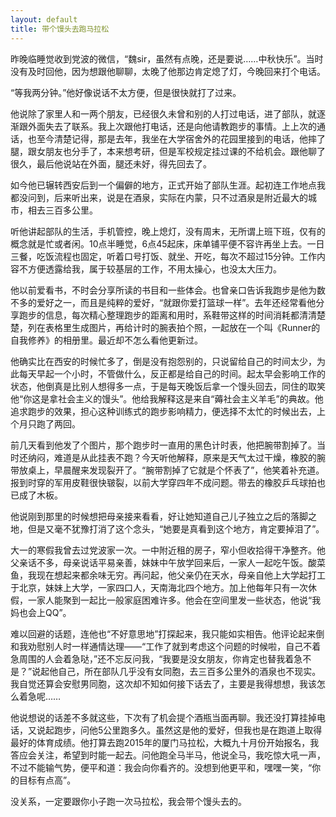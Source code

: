 ```yaml
---
layout: default
title: 带个馒头去跑马拉松
---
```


昨晚临睡觉收到党波的微信，“魏sir，虽然有点晚，还是要说……中秋快乐”。当时没有及时回他，因为想跟他聊聊，太晚了他那边肯定熄了灯，今晚回来打个电话。

“等我两分钟。”他好像说话不太方便，但是很快就打了过来。

他说除了家里人和一两个朋友，已经很久未曾和别的人打过电话，进了部队，就逐渐跟外面失去了联系。我上次跟他打电话，还是向他请教跑步的事情。上上次的通话，也至今清楚记得，那是去年，我坐在大学宿舍外的花园里接到的电话，他摔了腿，跟女朋友也分手了，本来想考研，但是军校规定挂过课的不给机会。跟他聊了很久，最后他说站在外面，腿还未好，得先回去了。

如今他已辗转西安后到一个偏僻的地方，正式开始了部队生涯。起初连工作地点我都没问到，后来听出来，说是在酒泉，实际在内蒙，只不过酒泉是附近最大的城市，相去三百多公里。

听他讲起部队的生活，手机管控，晚上熄灯，没有周末，无所谓上班下班，仅有的概念就是忙或者闲。10点半睡觉，6点45起床，床单铺平便不容许再坐上去。一日三餐，吃饭流程也固定，听着口号打饭、就坐、开吃，每次不超过15分钟。工作内容不方便透露给我，属于较基层的工作，不用太操心，也没太大压力。

他以前爱看书，不时会分享所读的书目和一些体会。也曾亲口告诉我跑步是他为数不多的爱好之一，而且是纯粹的爱好，“就跟你爱打篮球一样”。去年还经常看他分享跑步的信息，每次精心整理跑步的距离和用时，系鞋带这样的时间消耗都清清楚楚，列在表格里生成图片，再给计时的腕表拍个照，一起放在一个叫《Runner的自我修养》的相册里。最近却不怎么看他更新过。

他确实比在西安的时候忙多了，倒是没有抱怨别的，只说留给自己的时间太少，为此每天早起一个小时，不管做什么，反正都是给自己的时间。起太早会影响工作的状态，他倒真是比别人想得多一点，于是每天晚饭后拿一个馒头回去，同住的取笑他“你这是拿社会主义的馒头”。他给我解释这是来自“薅社会主义羊毛”的典故。他追求跑步的效果，担心这种训练式的跑步影响精力，便选择不太忙的时候出去，上个月只跑了两回。

前几天看到他发了个图片，那个跑步时一直用的黑色计时表，他把腕带割掉了。当时还纳闷，难道是从此挂表不跑？今天听他解释，原来是天气太过干燥，橡胶的腕带放桌上，早晨醒来发现裂开了。“腕带割掉了它就是个怀表了”，他笑着补充道。报到时穿的军用皮鞋很快皲裂，以前大学穿四年不成问题。带去的橡胶乒乓球拍也已成了木板。

他说刚到那里的时候想把母亲接来看看，好让她知道自己儿子独立之后的落脚之地，但是又毫不犹豫打消了这个念头，“她要是真看到这个地方，肯定要掉泪了”。

大一的寒假我曾去过党波家一次。一中附近租的房子，窄小但收拾得干净整齐。他父亲话不多，母亲说话平易亲善，妹妹中午放学回来后，一家人一起吃午饭。酸菜鱼，我现在想起来都余味无穷。再问起，他父亲仍在天水，母亲自他上大学起打工于北京，妹妹上大学，一家四口人，天南海北四个地方。加上他每年只有一次休假，一家人能聚到一起比一般家庭困难许多。他会在空间里发一些状态，他说“我妈也会上QQ”。

难以回避的话题，连他也“不好意思地”打探起来，我只能如实相告。他评论起来倒和我劝慰别人时一样通情达理——“工作了就到考虑这个问题的时候啦，自己不着急周围的人会着急哒，”还不忘反问我，“我要是没女朋友，你肯定也替我着急不是？”说起他自己，所在部队几乎没有女同胞，去三百多公里外的酒泉也不现实。我自觉还算会安慰男同胞，这次却不知如何接下话去了，主要是我得想想，我该怎么着急呢……

他说想说的话差不多就这些，下次有了机会提个酒瓶当面再聊。我还没打算挂掉电话，又说起跑步，问他5公里跑多久。虽然这是他的爱好，但我也是在跑道上取得最好的体育成绩。他打算去跑2015年的厦门马拉松，大概九十月份开始报名，我答应会关注，希望到时能一起去。问他跑全马半马，他说全马，我吃惊大吼一声，不过不能输气势，便平和道：我会向你看齐的。没想到他更平和，嘿嘿一笑，“你的目标有点高”。

没关系，一定要跟你小子跑一次马拉松，我会带个馒头去的。
